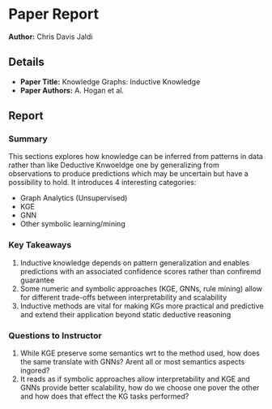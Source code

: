 # Paper Report

**Author:** Chris Davis Jaldi

## Details

- **Paper Title:** Knowledge Graphs: Inductive Knowledge
- **Paper Authors:** A. Hogan et al.

## Report

### Summary

This sections explores how knowledge can be inferred from patterns in data rather than like Deductive Knwoeldge one by generalizing from observations to produce predictions which may be uncertain but have a possibility to hold. It introduces 4 interesting categories:

- Graph Analytics (Unsupervised)
- KGE
- GNN
- Other symbolic learning/mining

### Key Takeaways

1. Inductive knowledge depends on pattern generalization and enables predictions with an associated confidence scores rather than confiremd guarantee
2. Some numeric and symbolic approaches (KGE, GNNs, rule mining) allow for different trade-offs between interpretability and scalability
3. Inductive methods are vital for making KGs more practical and predictive and extend their application beyond static deductive reasoning

### Questions to Instructor

1. While KGE preserve some semantics wrt to the method used, how does the same translate with GNNs? Arent all or most semantics aspects ingored?
2. It reads as if symbolic approaches allow interpretability and KGE and GNNs provide better scalability, how do we choose one pover the other and how does that effect the KG tasks performed?
